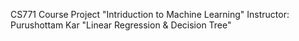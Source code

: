 CS771 Course Project 
"Intriduction to Machine Learning"
Instructor: Purushottam Kar
"Linear Regression & Decision Tree"
